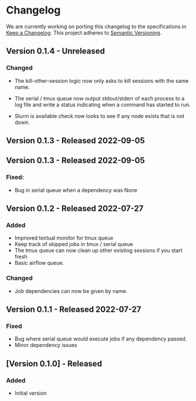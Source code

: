 # Changelog

We are currently working on porting this changelog to the specifications in
[Keep a Changelog](https://keepachangelog.com/en/1.0.0/).
This project adheres to [Semantic Versioning](https://semver.org/spec/v2.0.0.html).


## Version 0.1.4 - Unreleased

### Changed
* The kill-other-session logic now only asks to kill sessions with the same
  name.

* The serial / tmux queue now output stdout/stderr of each process to a log
  file and write a status indicating when a command has started to run.

* Slurm is available check now looks to see if any node exists that is not down.


## Version 0.1.3 - Released 2022-09-05


## Version 0.1.3 - Released 2022-09-05

### Fixed:
* Bug in serial queue when a dependency was None


## Version 0.1.2 - Released 2022-07-27

### Added
* Improved textual monitor for tmux queue
* Keep track of skipped jobs in tmux / serial queue
* The tmux queue can now clean up other existing sessions if you start fresh
* Basic airflow queue.

### Changed
* Job dependencies can now be given by name.

## Version 0.1.1 - Released 2022-07-27

### Fixed
* Bug where serial queue would execute jobs if any dependency passed.
* Minor dependency issues

## [Version 0.1.0] - Released

### Added
* Initial version
